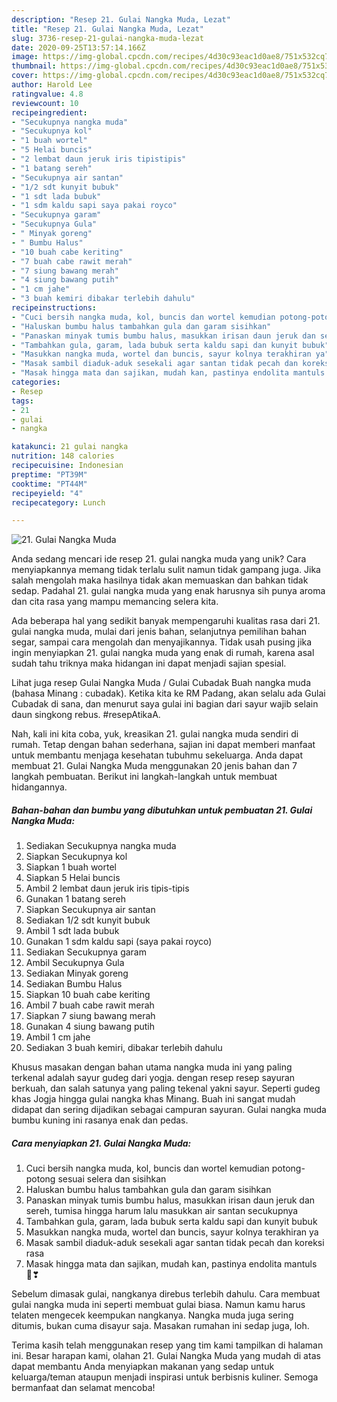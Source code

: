 ```yaml
---
description: "Resep 21. Gulai Nangka Muda, Lezat"
title: "Resep 21. Gulai Nangka Muda, Lezat"
slug: 3736-resep-21-gulai-nangka-muda-lezat
date: 2020-09-25T13:57:14.166Z
image: https://img-global.cpcdn.com/recipes/4d30c93eac1d0ae8/751x532cq70/21-gulai-nangka-muda-foto-resep-utama.jpg
thumbnail: https://img-global.cpcdn.com/recipes/4d30c93eac1d0ae8/751x532cq70/21-gulai-nangka-muda-foto-resep-utama.jpg
cover: https://img-global.cpcdn.com/recipes/4d30c93eac1d0ae8/751x532cq70/21-gulai-nangka-muda-foto-resep-utama.jpg
author: Harold Lee
ratingvalue: 4.8
reviewcount: 10
recipeingredient:
- "Secukupnya nangka muda"
- "Secukupnya kol"
- "1 buah wortel"
- "5 Helai buncis"
- "2 lembat daun jeruk iris tipistipis"
- "1 batang sereh"
- "Secukupnya air santan"
- "1/2 sdt kunyit bubuk"
- "1 sdt lada bubuk"
- "1 sdm kaldu sapi saya pakai royco"
- "Secukupnya garam"
- "Secukupnya Gula"
- " Minyak goreng"
- " Bumbu Halus"
- "10 buah cabe keriting"
- "7 buah cabe rawit merah"
- "7 siung bawang merah"
- "4 siung bawang putih"
- "1 cm jahe"
- "3 buah kemiri dibakar terlebih dahulu"
recipeinstructions:
- "Cuci bersih nangka muda, kol, buncis dan wortel kemudian potong-potong sesuai selera dan sisihkan"
- "Haluskan bumbu halus tambahkan gula dan garam sisihkan"
- "Panaskan minyak tumis bumbu halus, masukkan irisan daun jeruk dan sereh, tumisa hingga harum lalu masukkan air santan secukupnya"
- "Tambahkan gula, garam, lada bubuk serta kaldu sapi dan kunyit bubuk"
- "Masukkan nangka muda, wortel dan buncis, sayur kolnya terakhiran ya"
- "Masak sambil diaduk-aduk sesekali agar santan tidak pecah dan koreksi rasa"
- "Masak hingga mata dan sajikan, mudah kan, pastinya endolita mantuls 🤗❣"
categories:
- Resep
tags:
- 21
- gulai
- nangka

katakunci: 21 gulai nangka 
nutrition: 148 calories
recipecuisine: Indonesian
preptime: "PT39M"
cooktime: "PT44M"
recipeyield: "4"
recipecategory: Lunch

---
```



![21. Gulai Nangka Muda](https://img-global.cpcdn.com/recipes/4d30c93eac1d0ae8/751x532cq70/21-gulai-nangka-muda-foto-resep-utama.jpg)

Anda sedang mencari ide resep 21. gulai nangka muda yang unik? Cara menyiapkannya memang tidak terlalu sulit namun tidak gampang juga. Jika salah mengolah maka hasilnya tidak akan memuaskan dan bahkan tidak sedap. Padahal 21. gulai nangka muda yang enak harusnya sih punya aroma dan cita rasa yang mampu memancing selera kita.

Ada beberapa hal yang sedikit banyak mempengaruhi kualitas rasa dari 21. gulai nangka muda, mulai dari jenis bahan, selanjutnya pemilihan bahan segar, sampai cara mengolah dan menyajikannya. Tidak usah pusing jika ingin menyiapkan 21. gulai nangka muda yang enak di rumah, karena asal sudah tahu triknya maka hidangan ini dapat menjadi sajian spesial.

Lihat juga resep Gulai Nangka Muda / Gulai Cubadak Buah nangka muda (bahasa Minang : cubadak). Ketika kita ke RM Padang, akan selalu ada Gulai Cubadak di sana, dan menurut saya gulai ini bagian dari sayur wajib selain daun singkong rebus. #resepAtikaA.


Nah, kali ini kita coba, yuk, kreasikan 21. gulai nangka muda sendiri di rumah. Tetap dengan bahan sederhana, sajian ini dapat memberi manfaat untuk membantu menjaga kesehatan tubuhmu sekeluarga. Anda dapat membuat 21. Gulai Nangka Muda menggunakan 20 jenis bahan dan 7 langkah pembuatan. Berikut ini langkah-langkah untuk membuat hidangannya.

<!--inarticleads1-->

##### Bahan-bahan dan bumbu yang dibutuhkan untuk pembuatan 21. Gulai Nangka Muda:

1. Sediakan Secukupnya nangka muda
1. Siapkan Secukupnya kol
1. Siapkan 1 buah wortel
1. Siapkan 5 Helai buncis
1. Ambil 2 lembat daun jeruk iris tipis-tipis
1. Gunakan 1 batang sereh
1. Siapkan Secukupnya air santan
1. Sediakan 1/2 sdt kunyit bubuk
1. Ambil 1 sdt lada bubuk
1. Gunakan 1 sdm kaldu sapi (saya pakai royco)
1. Sediakan Secukupnya garam
1. Ambil Secukupnya Gula
1. Sediakan  Minyak goreng
1. Sediakan  Bumbu Halus
1. Siapkan 10 buah cabe keriting
1. Ambil 7 buah cabe rawit merah
1. Siapkan 7 siung bawang merah
1. Gunakan 4 siung bawang putih
1. Ambil 1 cm jahe
1. Sediakan 3 buah kemiri, dibakar terlebih dahulu


Khusus masakan dengan bahan utama nangka muda ini yang paling terkenal adalah sayur gudeg dari yogja. dengan resep resep sayuran berkuah, dan salah satunya yang paling tekenal yakni sayur. Seperti gudeg khas Jogja hingga gulai nangka khas Minang. Buah ini sangat mudah didapat dan sering dijadikan sebagai campuran sayuran. Gulai nangka muda bumbu kuning ini rasanya enak dan pedas. 

<!--inarticleads2-->

##### Cara menyiapkan 21. Gulai Nangka Muda:

1. Cuci bersih nangka muda, kol, buncis dan wortel kemudian potong-potong sesuai selera dan sisihkan
1. Haluskan bumbu halus tambahkan gula dan garam sisihkan
1. Panaskan minyak tumis bumbu halus, masukkan irisan daun jeruk dan sereh, tumisa hingga harum lalu masukkan air santan secukupnya
1. Tambahkan gula, garam, lada bubuk serta kaldu sapi dan kunyit bubuk
1. Masukkan nangka muda, wortel dan buncis, sayur kolnya terakhiran ya
1. Masak sambil diaduk-aduk sesekali agar santan tidak pecah dan koreksi rasa
1. Masak hingga mata dan sajikan, mudah kan, pastinya endolita mantuls 🤗❣


Sebelum dimasak gulai, nangkanya direbus terlebih dahulu. Cara membuat gulai nangka muda ini seperti membuat gulai biasa. Namun kamu harus telaten mengecek keempukan nangkanya. Nangka muda juga sering ditumis, bukan cuma disayur saja. Masakan rumahan ini sedap juga, loh. 

Terima kasih telah menggunakan resep yang tim kami tampilkan di halaman ini. Besar harapan kami, olahan 21. Gulai Nangka Muda yang mudah di atas dapat membantu Anda menyiapkan makanan yang sedap untuk keluarga/teman ataupun menjadi inspirasi untuk berbisnis kuliner. Semoga bermanfaat dan selamat mencoba!
